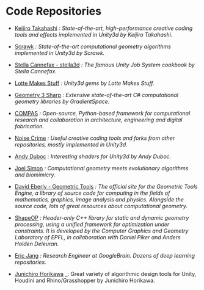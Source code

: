 Code Repositories
======

* [Keijiro Takahashi](https://github.com/keijiro)
_: State-of-the-art, high-performance creative coding tools and effects implemented in Unity3d by Keijiro Takahashi._

* [Scrawk](https://github.com/Scrawk)
_: State-of-the-art computational geometry algorithms implemented in Unity3d by Scrawk._

* [Stella Cannefax - stella3d](https://github.com/stella3d)
_: The famous Unity Job System cookbook by Stella Cannefax._

* [Lotte Makes Stuff](https://github.com/LotteMakesStuff)
_: Unity3d gems by Lotte Makes Stuff._

* [Geometry 3 Sharp](https://github.com/gradientspace/geometry3Sharp)
_: Extensive state-of-the-art C# computational geometry libraries by GradientSpace._

* [COMPAS](https://github.com/compas-dev/compas) 
_: Open-source, Python-based framework for computational research and collaboration in architecture, engineering and digital fabrication._

* [Noise Crime](https://github.com/noisecrime)
_: Useful creative coding tools and forks from other repositories, mostly implemented in Unity3d._

* [Andy Duboc](https://github.com/andydbc)
_: Interesting shaders for Unity3d by Andy Duboc._

* [Joel Simon](https://github.com/joel-simon)
_: Computational geometry meets evolutionary algorithms and biomimicry._

* [David Eberly - Geometric Tools](https://www.geometrictools.com/index.html)
_: The official site for the Geometric Tools Engine, a library of source code for computing in the fields of mathematics, graphics, image analysis and physics. Alongside the source code, lots of great resources about computational geometry._

* [ShapeOP](https://www.shapeop.org/index.php)
_: Header-only C++ library for static and dynamic geometry processing, using a unified framework for optimization under constraints. It is developed by the Computer Graphics and Geometry Laboratory of EPFL, in collaboration with Daniel Piker and Anders Holden Deleuran._

* [Eric Jang](https://github.com/ericjang)
_: Research Engineer at GoogleBrain. Dozens of deep learning repositories._

* [Junichiro Horikawa](https://github.com/jhorikawa)
_: Great variety of algorithmic design tools for Unity, Houdini and Rhino/Grasshopper by Junichiro Horikawa.
